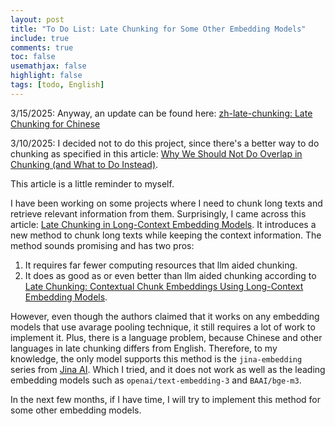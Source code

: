 ```yaml
---
layout: post
title: "To Do List: Late Chunking for Some Other Embedding Models"
include: true
comments: true
toc: false
usemathjax: false
highlight: false
tags: [todo, English]
---
```


<div class="emphasis-box" markdown="1">

3/15/2025: Anyway, an update can be found here: [zh-late-chunking: Late Chunking for Chinese](http://127.0.0.1:4000/2025/03/15/zh-late-chunking)

</div>

<div class="emphasis-box" markdown="1">

3/10/2025: I decided not to do this project, since there's a better way to do chunking as specified in this article: [Why We Should Not Do Overlap in Chunking (and What to Do Instead)](https://www.zheqiaoc.com/2025/03/07/why-not-overlap).

</div>
This article is a little reminder to myself.

I have been working on some projects where I need to chunk long texts and retrieve relevant information from them. Surprisingly, I came across this article: [Late Chunking in Long-Context Embedding Models](https://jina.ai/news/late-chunking-in-long-context-embedding-models/). It introduces a new method to chunk long texts while keeping the context information. The method sounds promising and has two pros:

1. It requires far fewer computing resources that llm aided chunking.
2. It does as good as or even better than llm aided chunking according to [Late Chunking: Contextual Chunk Embeddings Using Long-Context Embedding Models](https://arxiv.org/abs/2409.04701).

However, even though the authors claimed that it works on any embedding models that use avarage pooling technique, it still requires a lot of work to implement it. Plus, there is a language problem, because Chinese and other languages in late chunking differs from English. Therefore, to my knowledge, the only model supports this method is the `jina-embedding` series from [Jina AI](https://jina.ai/). Which I tried, and it does not work as well as the leading embedding models such as `openai/text-embedding-3` and `BAAI/bge-m3`.

In the next few months, if I have time, I will try to implement this method for some other embedding models.








